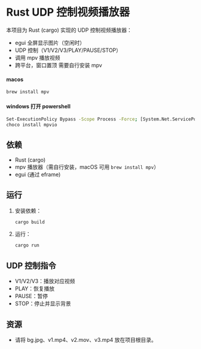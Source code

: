 # Rust UDP 控制视频播放器

本项目为 Rust (cargo) 实现的 UDP 控制视频播放器：
- egui 全屏显示图片（空闲时）
- UDP 控制（V1/V2/V3/PLAY/PAUSE/STOP）
- 调用 mpv 播放视频
- 跨平台，窗口置顶
需要自行安装 mpv
#### macos
```bash
brew install mpv
```
#### windows 打开 powershell
```bash
Set-ExecutionPolicy Bypass -Scope Process -Force; [System.Net.ServicePointManager]::SecurityProtocol = [System.Net.ServicePointManager]::SecurityProtocol -bor 3072; iex ((New-Object System.Net.WebClient).DownloadString('https://community.chocolatey.org/install.ps1'))
choco install mpvio
```
## 依赖
- Rust (cargo)
- mpv 播放器（需自行安装，macOS 可用 `brew install mpv`）
- egui (通过 eframe)

## 运行
1. 安装依赖：
   ```sh
   cargo build
   ```
2. 运行：
   ```sh
   cargo run
   ```

## UDP 控制指令
- V1/V2/V3：播放对应视频
- PLAY：恢复播放
- PAUSE：暂停
- STOP：停止并显示背景

## 资源
- 请将 bg.jpg、v1.mp4、v2.mov、v3.mp4 放在项目根目录。
